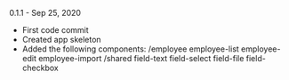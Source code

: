 0.1.1 - Sep 25, 2020
- First code commit
- Created app skeleton
- Added the following components:
    /employee
        employee-list
        employee-edit
        employee-import
    /shared
        field-text
        field-select
        field-file
        field-checkbox

